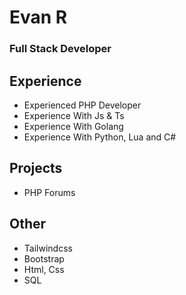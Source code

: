 # Evan R 
### Full Stack Developer

## Experience
- Experienced PHP Developer
- Experience With Js & Ts
- Experience With Golang
- Experience With Python, Lua and C#

## Projects
- PHP Forums

## Other
- Tailwindcss
- Bootstrap 
- Html, Css
- SQL
